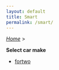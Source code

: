 ```yaml
---
layout: default
title: Smart
permalink: /smart/
---
```

[*Home*](/) >

**Select car make**

- [fortwo](/smart/fortwo/)
